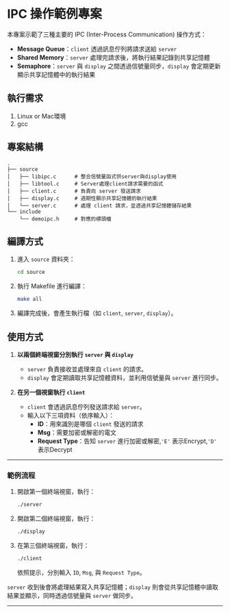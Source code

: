 # IPC 操作範例專案

本專案示範了三種主要的 IPC (Inter-Process Communication) 操作方式：
- **Message Queue**：`client` 透過訊息佇列將請求送給 `server`
- **Shared Memory**：`server` 處理完請求後，將執行結果記錄到共享記憶體
- **Semaphore**：`server` 與 `display` 之間透過信號量同步，`display` 會定期更新顯示共享記憶體中的執行結果

## 執行需求
1. Linux or Mac環境
2. gcc

## 專案結構

```
.
├── source
│   ├── libipc.c      # 整合信號量函式供server與display使用
│   ├── libtool.c     # Server處理client請求需要的函式
│   ├── client.c      # 負責向 server 發送請求
│   ├── display.c     # 週期性顯示共享記憶體的執行結果
│   └── server.c      # 處理 client 請求，並透過共享記憶體儲存結果
└── include
    └── demoipc.h     # 對應的標頭檔
```

## 編譯方式

1. 進入 `source` 資料夾：
   ```bash
   cd source
   ```
2. 執行 Makefile 進行編譯：
   ```bash
   make all
   ```
3. 編譯完成後，會產生執行檔（如 `client`, `server`, `display`）。

## 使用方式

1. **以兩個終端視窗分別執行 `server` 與 `display`**  
   - `server` 負責接收並處理來自 `client` 的請求。  
   - `display` 會定期讀取共享記憶體資料，並利用信號量與 `server` 進行同步。

2. **在另一個視窗執行 `client`**  
   - `client` 會透過訊息佇列發送請求給 `server`。  
   - 輸入以下三項資料（依序輸入）：  
     - **ID**：用來識別是哪個 `client` 發送的請求  
     - **Msg**：需要加密或解密的電文  
     - **Request Type**：告知 `server` 進行加密或解密,`'E'` 表示Encrypt,`'D'` 表示Decrypt  

---

### 範例流程

1. 開啟第一個終端視窗，執行：
   ```bash
   ./server
   ```
2. 開啟第二個終端視窗，執行：
   ```bash
   ./display
   ```
3. 在第三個終端視窗，執行：
   ```bash
   ./client
   ```
   依照提示，分別輸入 `ID`, `Msg`, 與 `Request Type`。

`server` 收到後會將處理結果寫入共享記憶體；`display` 則會從共享記憶體中讀取結果並顯示，同時透過信號量與 `server` 做同步。

---

